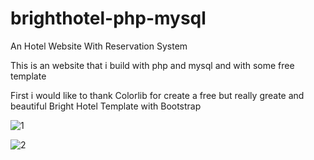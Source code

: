 # brighthotel-php-mysql
An Hotel Website With Reservation System

This is an website that i build with php and mysql and with some free template

First i would like to thank Colorlib for create a free but really greate and beautiful Bright Hotel Template with Bootstrap

![1](https://user-images.githubusercontent.com/33189395/53479732-42bd5100-3aac-11e9-823c-48a5485239b7.png)

![2](https://user-images.githubusercontent.com/33189395/53479753-4cdf4f80-3aac-11e9-878c-01c6fd78b5aa.png)


